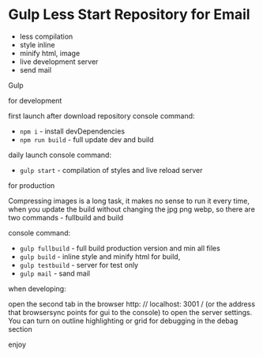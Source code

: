 # Gulp Less Start Repository for Email

- less compilation
- style inline
- minify html, image
- live development server
- send mail

Gulp

for development

first launch after download repository
console command:

  - `npm i`          - install devDependencies
  - `npm run build`  - full update dev and build


daily launch
console command:

  - `gulp start`     - compilation of styles and live reload server


for production

Compressing images is a long task,
it makes no sense to run it every time,
when you update the build without changing
the jpg png webp, so there are two commands - fullbuild and build

console command:

  - `gulp fullbuild` - full build production version and min all files
  - `gulp build`     - inline style and minify html for build,
  - `gulp testbuild` - server for test only
  - `gulp mail`      - sand mail

when developing:

open the second tab in the browser
http: // localhost: 3001 / (or the address that browsersync points for gui to the console)
to open the server settings.
You can turn on outline highlighting or grid for debugging
in the debag section

enjoy
